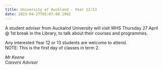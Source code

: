 ```yaml
---
title: University of Auckland - Year 12/13
date: 2023-04-27T05:07:08.190Z
---
```

A student adviser from Auckalnd University will visit WHS Thursday 27 April @ 1st break in the Library, to talk about their courses and programmes.  

Any interested Year 12 or 13 students are welcome to attend.  
NOTE: This is the first day of classes in term 2.

*Mr Keene  
Careers Advisor*